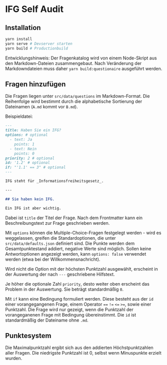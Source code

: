 # IFG Self Audit

## Installation

```bash
yarn install
yarn serve # Devserver starten
yarn build # Productionbuild
```

Entwicklungshinweis: Der Fragenkatalog wird von einem Node-Skript aus den Markdown-Dateien zusammengebaut. Nach Veränderung der Markdowndateien muss daher `yarn build:questionaire` ausgeführt werden.

## Fragen hinzufügen

Die Fragen liegen unter `src/data/questions` im Markdown-Format. Die Reihenfolge wird bestimmt durch die alphabetische Sortierung der Dateinamen (`A.md` kommt vor `B.md`).

Beispieldatei:

```markdown
---
title: Haben Sie ein IFG?
options: # optional
  - text: Ja
    points: 1
  - text: Nein
    points: 0
priority: 2 # optional
id: '1.2' # optional
if: "'1.1' == 3" # optional
---

IFG steht für _Informationsfreiheitsgesetz_.

---

## Sie haben kein IFG.

Ein IFG ist aber wichtig.
```

Dabei ist `title` der Titel der Frage. Nach dem Frontmatter kann ein Beschreibungstext zur Frage geschrieben werden.

Mit `options` können die Multiple-Choice-Fragen festgelegt werden - wird es weggelassen, greifen die Standardoptionen, die unter `src/data/defaults.json` definiert sind. Die Punkte werden dem Gesamtpunktestand addiert, negative Werte sind möglich. Sollen keine Antwortoptionen angezeigt werden, kann `options: false` verwendet werden (etwa bei der Willkommensnachricht).

Wird nicht die Option mit der höchsten Punktzahl ausgewählt, erscheint in der Auswertung der nach `---` geschriebene Hilfstext.

Je höher die optionale Zahl `priority`, desto weiter oben erscheint das Problem in der Auswertung. Sie beträgt standardmäßig `0`.

Mit `if` kann eine Bedingung formuliert werden. Diese besteht aus der `id` einer vorangegangenen Frage, einem Operator `==` `!=` `<=` `>=`, sowie einer Punktzahl. Die Frage wird nur gezeigt, wenn die Punktzahl der vorangeganenen Frage mit Bedingung übereinstimmt. Die `id` ist standardmäßig der Dateiname ohne `.md`.

## Punktesystem

Die Maximalpunktzahl ergibt sich aus den addierten Höchstpunktzahlen aller Fragen. Die niedrigste Punktzahl ist 0, selbst wenn Minuspunkte erzielt wurden.
